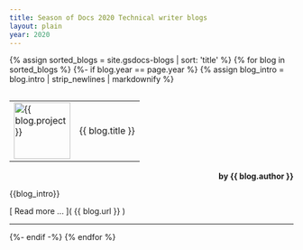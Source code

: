 ```yaml
---
title: Season of Docs 2020 Technical writer blogs
layout: plain
year: 2020
---
```


{% assign sorted_blogs = site.gsdocs-blogs | sort: 'title' %}
{% for blog in sorted_blogs %}
{%- if blog.year == page.year %}
{% assign blog_intro = blog.intro | strip_newlines | markdownify %}
<H2>
<table class="table table-hover table-striped">
  <tbody>

  <tr>
    <td><img src="/images/{{ blog.logo }}" alt="{{ blog.project }}" width="100px"></td>
    <td>{{ blog.title }}</td>
  </tr>
  </tbody>
</table>
</H2>
<p style="text-align: right; font-weight: bold;"> by {{ blog.author }}</p>

{{blog_intro}}

[ Read more ... ]( {{ blog.url }} )
<hr>
{%- endif -%}
{% endfor %}
